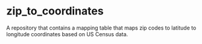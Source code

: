 # zip_to_coordinates
A repository that contains a mapping table that maps zip codes to latitude to longitude coordinates based on US Census data.
